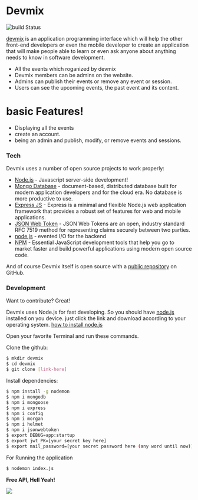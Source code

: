 # Devmix


![build Status](https://github.com/elzalouy/devmix-api/blob/master/Devmix%20API.gif)


[devmix] is an application programming interface which will help the other front-end developers or even the mobile developer to create an application that will make people able to learn or even ask anyone about anything needs to know in software development.

  - All the events which roganized by devmix
  - Devmix members can be admins on the website.
  - Admins can publish their events or remove any event or session.
  - Users can see the upcoming events, the past event and its content.

# basic Features!

  - Displaying all the events
  - create an account.
  - being an admin and publish, modify, or remove events and sessions.

### Tech

Devmix uses a number of open source projects to work properly:

* [Node.js] - Javascript server-side development!
* [Mongo Database] - document-based, distributed database built for modern application developers and for the cloud era. No database is more productive to use.
* [Express JS] - Express is a minimal and flexible Node.js web application framework that provides a robust set of features for web and mobile applications.
* [JSON Web Token] - JSON Web Tokens are an open, industry standard RFC 7519 method for representing claims securely between two parties.
* [node.js] - evented I/O for the backend
* [NPM] - Essential JavaScript development tools that help you go to market faster and build powerful applications using modern open source code.



And of course Devmix itself is open source with a [public repository][devmix]
 on GitHub.


### Development

Want to contribute? Great!

Devmix uses Node.js for fast developing. So you should have [node.js] installed on you device. just click the link and download according to your operating system.
[how to install node.js]

Open your favorite Terminal and run these commands.

Clone the github:
```sh
$ mkdir devmix
$ cd devmix
$ git clone [link-here]
```

Install dependencies:
```sh
$ npm install -g nodemon
$ npm i mongodb
$ npm i mongoose
$ npm i express
$ npm i config
$ npm i morgan
$ npm i helmet
$ npm i jsonwebtoken
$ export DEBUG=app:startup
$ export jwt_PK=[your secret key here]
$ export mail_password=[your secret password here (any word until now)]
```
For Running the application
```sh
$ nodemon index.js
```

**Free API, Hell Yeah!**

![](https://github.com/elzalouy/Devmix/blob/master/Devmix%20API.gif)


[//]: # (These are reference links used in the body of this note and get stripped out when the markdown processor does its job. There is no need to format nicely because it shouldn't be seen. Thanks SO - http://stackoverflow.com/questions/4823468/store-comments-in-markdown-syntax)


   [how to install node.js]: <https://www.guru99.com/download-install-node-js.html>
   [devmix]: <https://github.com/elzalouy/Devmix>
   [git-repo-url]: <https://github.com/elzalouy/Devmix>
   [node.js]: <http://nodejs.org>
   [Mongo Database]: <https://www.mongodb.com/>
   [Express JS]: <expressjs.com>
   [JSON Web Token]: <jwt.io>
   [NPM]: <https://www.npmjs.com/>
